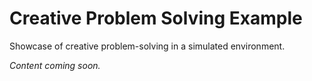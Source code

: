 # Creative Problem Solving Example

Showcase of creative problem-solving in a simulated environment.

*Content coming soon.*
